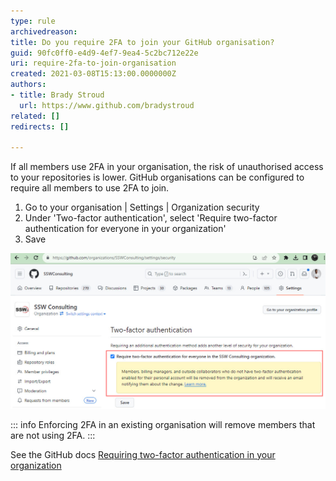 ```yaml
---
type: rule
archivedreason:
title: Do you require 2FA to join your GitHub organisation?
guid: 90fc0ff0-e4d9-4ef7-9ea4-5c2bc712e22e
uri: require-2fa-to-join-organisation
created: 2021-03-08T15:13:00.0000000Z
authors:
- title: Brady Stroud
  url: https://www.github.com/bradystroud
related: []
redirects: []

---
```



If all members use 2FA in your organisation, the risk of unauthorised access to your repositories is lower. GitHub organisations can be configured to require all members to use 2FA to join.

<!--endintro-->

1. Go to your organisation | Settings | Organization security
2. Under 'Two-factor authentication', select 'Require two-factor authentication for everyone in your organization'
3. Save

![Figure: Require 2FA in your organisation](github.jpg)

::: info
Enforcing 2FA in an existing organisation will remove members that are not using 2FA.
:::

See the GitHub docs [Requiring two-factor authentication in your organization](https://docs.github.com/en/organizations/keeping-your-organization-secure/requiring-two-factor-authentication-in-your-organization)
